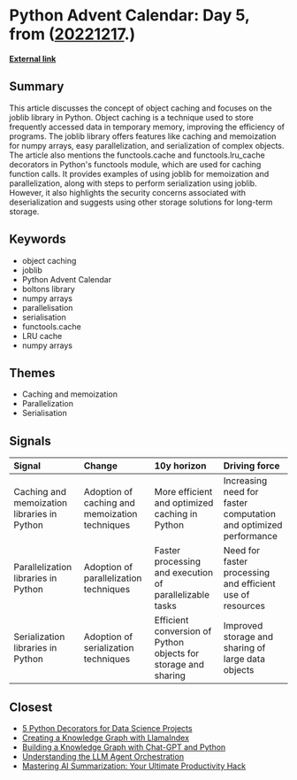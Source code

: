 # __Python Advent Calendar: Day 5__, from ([20221217](https://kghosh.substack.com/p/20221217).)

__[External link](https://py-advent-calendar.beehiiv.com/p/day-5-cache-me-if-you-can)__



## Summary

This article discusses the concept of object caching and focuses on the joblib library in Python. Object caching is a technique used to store frequently accessed data in temporary memory, improving the efficiency of programs. The joblib library offers features like caching and memoization for numpy arrays, easy parallelization, and serialization of complex objects. The article also mentions the functools.cache and functools.lru_cache decorators in Python's functools module, which are used for caching function calls. It provides examples of using joblib for memoization and parallelization, along with steps to perform serialization using joblib. However, it also highlights the security concerns associated with deserialization and suggests using other storage solutions for long-term storage.

## Keywords

* object caching
* joblib
* Python Advent Calendar
* boltons library
* numpy arrays
* parallelisation
* serialisation
* functools.cache
* LRU cache
* numpy arrays

## Themes

* Caching and memoization
* Parallelization
* Serialisation

## Signals

| Signal                                      | Change                                         | 10y horizon                                                    | Driving force                                                    |
|:--------------------------------------------|:-----------------------------------------------|:---------------------------------------------------------------|:-----------------------------------------------------------------|
| Caching and memoization libraries in Python | Adoption of caching and memoization techniques | More efficient and optimized caching in Python                 | Increasing need for faster computation and optimized performance |
| Parallelization libraries in Python         | Adoption of parallelization techniques         | Faster processing and execution of parallelizable tasks        | Need for faster processing and efficient use of resources        |
| Serialization libraries in Python           | Adoption of serialization techniques           | Efficient conversion of Python objects for storage and sharing | Improved storage and sharing of large data objects               |

## Closest

* [5 Python Decorators for Data Science Projects](ee1e6c7eb9c0c87692569c164086065a)
* [Creating a Knowledge Graph with LlamaIndex](90902a39015be5640604e94bc14b555d)
* [Building a Knowledge Graph with Chat-GPT and Python](7ff6239e13a43e856fa36887902c5ede)
* [Understanding the LLM Agent Orchestration](62a60fa0c519e5d7d0b4e480f231f163)
* [Mastering AI Summarization: Your Ultimate Productivity Hack](e0f6ae75e034df0a32044fe8a9075673)